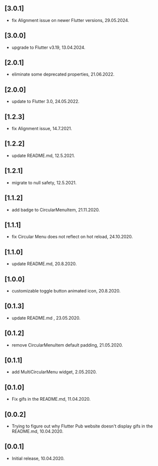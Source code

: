## [3.0.1]
- fix Alignment issue on newer Flutter versions, 29.05.2024.
  
## [3.0.0]
- upgrade to Flutter v3.19, 13.04.2024.

## [2.0.1]
- eliminate some deprecated properties, 21.06.2022.
  
## [2.0.0]
- update to Flutter 3.0, 24.05.2022.
  
## [1.2.3]
- fix Alignment issue, 14.7.2021.

## [1.2.2]
- update README.md, 12.5.2021.

## [1.2.1]
- migrate to null safety, 12.5.2021.

## [1.1.2]
- add badge to CircularMenuItem, 21.11.2020.

## [1.1.1]
- fix Circular Menu does not reflect on hot reload, 24.10.2020.

## [1.1.0]
- update README.md, 20.8.2020.

## [1.0.0]
- customizable toggle button animated icon, 20.8.2020.

## [0.1.3]
- update README.md , 23.05.2020.

## [0.1.2]
- remove CircularMenuItem default padding, 21.05.2020.

## [0.1.1]
- add MultiCircularMenu widget, 2.05.2020.

## [0.1.0]
- Fix gifs in the README.md, 11.04.2020.

## [0.0.2]
- Trying to figure out why Flutter Pub website doesn't display gifs in the README.md, 10.04.2020.

## [0.0.1]
- Initial release, 10.04.2020.